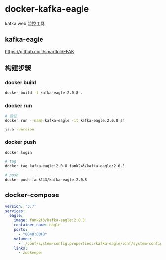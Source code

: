 # docker-kafka-eagle

kafka web 监控工具

## kafka-eagle

https://github.com/smartloli/EFAK

## 构建步骤

### docker build

```bash
docker build -t kafka-eagle:2.0.8 .
```

### docker run

```bash
# 验证
docker run --name kafka-eagle -it kafka-eagle:2.0.8 sh

java -version
```

### docker push

```bash
docker login

# tag 
docker tag kafka-eagle:2.0.8 fank243/kafka-eagle:2.0.8

# push
docker push fank243/kafka-eagle:2.0.8
```

## docker-compose

```yaml
version: '3.7'
services:
  eagle:
    image: fank243/kafka-eagle:2.0.8
    container_name: eagle
    ports:
      - "8048:8048"
    volumes:
      - ./conf/system-config.properties:/kafka-eagle/conf/system-config.properties
    links: 
      - zookeeper
```
